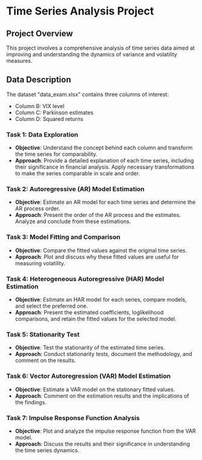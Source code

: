 # Time Series Analysis Project

## Project Overview

This project involves a comprehensive analysis of time series data aimed at improving and understanding the dynamics of variance and volatility measures. 


## Data Description

The dataset "data_exam.xlsx" contains three columns of interest:
- Column B: VIX level
- Column C: Parkinson estimates
- Column D: Squared returns

### Task 1: Data Exploration 

- **Objective**: Understand the concept behind each column and transform the time series for comparability.
- **Approach**: Provide a detailed explanation of each time series, including their significance in financial analysis. Apply necessary transformations to make the series comparable in scale and order.

### Task 2: Autoregressive (AR) Model Estimation 

- **Objective**: Estimate an AR model for each time series and determine the AR process order.
- **Approach**: Present the order of the AR process and the estimates. Analyze and conclude from these estimations.

### Task 3: Model Fitting and Comparison 

- **Objective**: Compare the fitted values against the original time series.
- **Approach**: Plot and discuss why these fitted values are useful for measuring volatility.

### Task 4: Heterogeneous Autoregressive (HAR) Model Estimation 

- **Objective**: Estimate an HAR model for each series, compare models, and select the preferred one.
- **Approach**: Present the estimated coefficients, loglikelihood comparisons, and retain the fitted values for the selected model.

### Task 5: Stationarity Test 

- **Objective**: Test the stationarity of the estimated time series.
- **Approach**: Conduct stationarity tests, document the methodology, and comment on the results.

### Task 6: Vector Autoregression (VAR) Model Estimation 

- **Objective**: Estimate a VAR model on the stationary fitted values.
- **Approach**: Comment on the estimation results and the implications of the findings.

### Task 7: Impulse Response Function Analysis 

- **Objective**: Plot and analyze the impulse response function from the VAR model.
- **Approach**: Discuss the results and their significance in understanding the time series dynamics.


